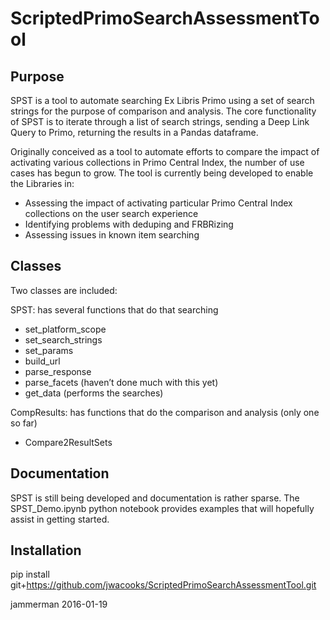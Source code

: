 # ScriptedPrimoSearchAssessmentTool

## Purpose

SPST is a tool to automate searching Ex Libris Primo using a set of search strings for the purpose of comparison and analysis. The core functionality of SPST is to iterate through a list of search strings, sending a Deep Link Query to Primo, returning the results in a Pandas dataframe.

Originally conceived as a tool to automate efforts to compare the impact of activating various collections in Primo Central Index, the number of use cases has begun to grow. The tool is currently being developed to enable the Libraries in:

* Assessing the impact of activating particular Primo Central Index collections on the user search experience
* Identifying problems with deduping and FRBRizing
* Assessing issues in known item searching

## Classes

Two classes are included:

SPST: has several functions that do that searching

* set_platform_scope
* set_search_strings
* set_params
* build_url
* parse_response
* parse_facets (haven’t done much with this yet)
* get_data (performs the searches)

CompResults: has functions that do the comparison and analysis (only one so far)

* Compare2ResultSets

## Documentation
SPST is still being developed and documentation is rather sparse. The SPST_Demo.ipynb python notebook provides examples that will hopefully assist in getting started.

## Installation

pip install git+https://github.com/jwacooks/ScriptedPrimoSearchAssessmentTool.git

jammerman
2016-01-19



  
